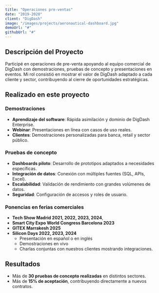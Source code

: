```yaml
---
title: "Operaciones pre-ventas"
date: "2019-2020"
client: "DigDash"
image: "/images/projects/aeronautical-dashboard.jpg"
demoUrl: "#"
githubUrl: "#"
---
```

## Descripción del Proyecto

Participé en operaciones de pre-venta apoyando al equipo comercial de DigDash con demostraciones, pruebas de concepto y presentaciones en eventos. Mi rol consistió en mostrar el valor de DigDash adaptado a cada cliente y sector, contribuyendo al cierre de oportunidades estratégicas.

## Realizado en este proyecto

### Demostraciones
- **Aprendizaje del software**: Rápida asimilación y dominio de DigDash Enterprise.  
- **Webinar**: Presentaciones en línea con casos de uso reales.  
- **Clientes**: Demostraciones personalizadas para banca, retail y sector público.  

### Pruebas de concepto
- **Dashboards piloto**: Desarrollo de prototipos adaptados a necesidades específicas.  
- **Integración de datos**: Conexión con múltiples fuentes (SQL, APIs, Excel).  
- **Escalabilidad**: Validación de rendimiento con grandes volúmenes de datos.  
- **Seguridad**: Configuración de accesos y roles de usuario.  

### Ponencias en ferias comerciales
- **Tech Show Madrid 2021, 2022, 2023, 2024**, 
- **Smart City Expo World Congress Barcelona 2023**
- **GITEX Marrakesh 2025**
- **Silicon Days 2022, 2023, 2024**
  - Presentación en español o en inglés
  - Demostraciones en vivo
  - Charlas conjuntas con nuestros clientes mostrando integraciones.  

## Resultados
- Más de **30 pruebas de concepto realizadas** en distintos sectores.  
- Más de **15% de aceptación**, contribuyendo directamente a nuevos contratos.
